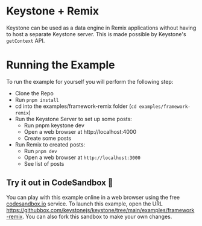 # Keystone + Remix

Keystone can be used as a data engine in Remix applications without having to host a separate Keystone server.
This is made possible by Keystone's `getContext` API.

# Running the Example

To run the example for yourself you will perform the following step:

- Clone the Repo
- Run `pnpm install`
- cd into the examples/framework-remix folder (`cd examples/framework-remix`)
- Run the Keystone Server to set up some posts:
  - Run pnpm keystone dev
  - Open a web browser at http://localhost:4000
  - Create some posts
- Run Remix to created posts:
  - Run `pnpm dev`
  - Open a web browser at `http://localhost:3000`
  - See list of posts

## Try it out in CodeSandbox 🧪

You can play with this example online in a web browser using the free [codesandbox.io](https://codesandbox.io/) service. To launch this example, open the URL <https://githubbox.com/keystonejs/keystone/tree/main/examples/framework-remix>. You can also fork this sandbox to make your own changes.
